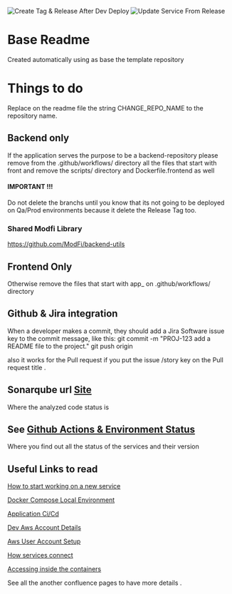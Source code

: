 ![Create Tag & Release After Dev Deploy](https://github.com/ModFi/CHANGE_REPO_NAME/workflows/Create%20Tag%20&%20Release%20After%20Dev%20Deploy/badge.svg)
![Update Service From Release](https://github.com/ModFi/CHANGE_REPO_NAME/workflows/Update%20Service%20From%20Release/badge.svg)

# Base Readme

Created automatically using as base the template repository

# Things to do

Replace on the readme file the string CHANGE_REPO_NAME to the repository name.

## Backend only
If the application serves the purpose to be a backend-repository please remove 
from the .github/workflows/ directory all the files that start with front
and remove the scripts/ directory and Dockerfile.frontend as well

#### IMPORTANT !!!
Do not delete the branchs until you know that its not going to be deployed on Qa/Prod environments because it delete the Release Tag too.

### Shared Modfi Library

https://github.com/ModFi/backend-utils

## Frontend Only
Otherwise remove the files that start with app_ on .github/workflows/ directory


## Github & Jira integration
When a developer makes a commit, they should add a Jira Software issue key to the commit message, like this:
git commit -m "PROJ-123 add a README file to the project."
git push origin <branchname>
  
also it works for the Pull request if you put the issue /story key on the Pull request title .

## Sonarqube url [Site](http://54.158.192.246:9000)
Where the analyzed code status is

## See [Github Actions & Environment Status](https://github.com/ModFi/action-dashboard)
Where you find out all the status of the services and their version

## Useful Links to read

[How to start working on a new service](https://modfi.atlassian.net/wiki/spaces/AR/pages/235470855/How+start+working+on+a+new+Service+Api)

[Docker Compose Local Environment](https://modfi.atlassian.net/wiki/spaces/AR/pages/259293213/Local+Docker+compose+environment)

[Application Ci/Cd](https://modfi.atlassian.net/wiki/spaces/AR/pages/141459459/Application+CI+CD)

[Dev Aws Account Details](https://modfi.atlassian.net/wiki/spaces/AR/pages/198279169/Dev+Aws+Account+Details)

[Aws User Account Setup](https://modfi.atlassian.net/wiki/spaces/AR/pages/226918421/User+Account+Setup)

[How services connect](https://modfi.atlassian.net/wiki/spaces/AR/pages/230129665/How+the+services+connect+.)

[Accessing inside the containers](https://modfi.atlassian.net/wiki/spaces/AR/pages/260112385/Accesing+inside+the+containers+from+the+Jump+Box)

See all the another confluence pages to have more details .






